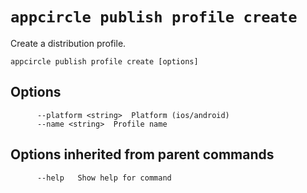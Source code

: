 # `appcircle publish profile create`

Create a distribution profile.

```plaintext
appcircle publish profile create [options]
```

## Options

```plaintext
      --platform <string>  Platform (ios/android)
      --name <string>  Profile name
```
## Options inherited from parent commands

```plaintext
      --help   Show help for command
```
